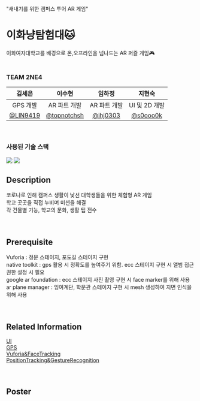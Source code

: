 "새내기를 위한 캠퍼스 투어 AR 게임" 
# 이화냥탐험대🐱 #
이화여자대학교를 배경으로 온,오프라인을 넘나드는 AR 퍼즐 게임🎮
<br>
<br>

### TEAM 2NE4 
|김세은|이수현|임하정|지현숙|
|:---:|:---:|:---:|:---:|
|GPS 개발|AR 파트 개발|AR 파트 개발|UI 및 2D 개발|
|[@LIN9419](http://github.com/LIN9419)|[@topnotchsh](http://github.com/topnotchsh)|[@ihj0303](http://github.com/ihj0303)|[@s0ooo0k](http://github.com/s0ooo0k)|
<br>

### 사용된 기술 스택
<img src="https://img.shields.io/badge/unity-%23000000.svg?style=for-the-badge&logo=unity&logoColor=white"/> <img src="https://img.shields.io/badge/c%23-%23239120.svg?style=for-the-badge&logo=c-sharp&logoColor=white"/>


## Description
코로나로 인해 캠퍼스 생활이 낯선 대학생들을 위한 체험형 AR 게임  
학교 곳곳을 직접 누비며 미션을 해결  
각 건물별 기능, 학교의 문화, 생활 팁 전수<br><br><br>


## Prerequisite
Vuforia : 정문 스테이지, 포도길 스테이지 구현  
native toolkit : gps 활용 시 정확도를 높여주기 위함. ecc 스테이지 구현 시 앨범 접근 권한 설정 시 필요  
google ar foundation : ecc 스테이지 사진 촬영 구현 시 face marker를 위해 사용  
ar plane manager : 잉여계단, 학문관 스테이지 구현 시 mesh 생성하여 지면 인식을 위해 사용<br><br><br>

## Related Information
[UI](https://blog.naver.com/diveintheblue/222736311664)  
[GPS](https://velog.io/@lyn9419/AR게임-이화냥-탐험대개요)  
[Vuforia&FaceTracking](https://ihj0303.tistory.com/5)  
[PositionTracking&GestureRecognition](https://velog.io/@topnotchsh/유니티로-AR-게임-만들기)<br><br><br>

## Poster

